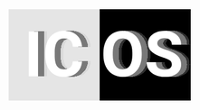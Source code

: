 
<svg width="322" height="162" viewBox="0 0 322 162" fill="none" xmlns="http://www.w3.org/2000/svg">
<rect width="161" height="162" fill="#E5E5E5"/>
<rect x="161" width="161" height="162" fill="black"/>
<g filter="url(#filter0_dd)">
<path d="M52.0625 119H35.6562V39.375H52.0625V119ZM129.828 92.4766C129.208 101.044 126.036 107.789 120.312 112.711C114.625 117.633 107.115 120.094 97.7812 120.094C87.5729 120.094 79.5339 116.667 73.6641 109.812C67.8307 102.922 64.9141 93.4792 64.9141 81.4844V76.6172C64.9141 68.9609 66.263 62.2161 68.9609 56.3828C71.6589 50.5495 75.5052 46.0833 80.5 42.9844C85.5312 39.849 91.3646 38.2812 98 38.2812C107.188 38.2812 114.589 40.7422 120.203 45.6641C125.818 50.5859 129.062 57.4948 129.938 66.3906H113.531C113.13 61.25 111.69 57.5312 109.211 55.2344C106.768 52.901 103.031 51.7344 98 51.7344C92.5312 51.7344 88.4297 53.7031 85.6953 57.6406C82.9974 61.5417 81.612 67.612 81.5391 75.8516V81.8672C81.5391 90.4714 82.8333 96.7604 85.4219 100.734C88.0469 104.708 92.1667 106.695 97.7812 106.695C102.849 106.695 106.622 105.547 109.102 103.25C111.617 100.917 113.057 97.3255 113.422 92.4766H129.828Z" fill="white"/>
</g>
<g filter="url(#filter1_dd)">
<path d="M235.398 80.9922C235.398 88.8307 234.013 95.7031 231.242 101.609C228.471 107.516 224.497 112.073 219.32 115.281C214.18 118.49 208.273 120.094 201.602 120.094C195.003 120.094 189.115 118.508 183.938 115.336C178.76 112.164 174.75 107.643 171.906 101.773C169.062 95.8672 167.622 89.0859 167.586 81.4297V77.4922C167.586 69.6536 168.99 62.763 171.797 56.8203C174.641 50.8411 178.633 46.2656 183.773 43.0938C188.951 39.8854 194.857 38.2812 201.492 38.2812C208.128 38.2812 214.016 39.8854 219.156 43.0938C224.333 46.2656 228.326 50.8411 231.133 56.8203C233.977 62.763 235.398 69.6354 235.398 77.4375V80.9922ZM218.773 77.3828C218.773 69.0339 217.279 62.6901 214.289 58.3516C211.299 54.013 207.034 51.8438 201.492 51.8438C195.987 51.8438 191.74 53.9948 188.75 58.2969C185.76 62.5625 184.247 68.8333 184.211 77.1094V80.9922C184.211 89.1224 185.706 95.4297 188.695 99.9141C191.685 104.398 195.987 106.641 201.602 106.641C207.107 106.641 211.336 104.49 214.289 100.188C217.242 95.849 218.737 89.5417 218.773 81.2656V77.3828ZM288.609 98.1094C288.609 95.0104 287.516 92.6406 285.328 91C283.141 89.3229 279.203 87.5729 273.516 85.75C267.828 83.8906 263.326 82.0677 260.008 80.2812C250.966 75.3958 246.445 68.8151 246.445 60.5391C246.445 56.237 247.648 52.4089 250.055 49.0547C252.497 45.6641 255.979 43.0208 260.5 41.125C265.057 39.2292 270.161 38.2812 275.812 38.2812C281.5 38.2812 286.568 39.3203 291.016 41.3984C295.464 43.4401 298.909 46.3385 301.352 50.0938C303.831 53.849 305.07 58.1146 305.07 62.8906H288.664C288.664 59.2448 287.516 56.4193 285.219 54.4141C282.922 52.3724 279.695 51.3516 275.539 51.3516C271.529 51.3516 268.411 52.2083 266.188 53.9219C263.964 55.599 262.852 57.8229 262.852 60.5938C262.852 63.1823 264.146 65.3516 266.734 67.1016C269.359 68.8516 273.206 70.4922 278.273 72.0234C287.607 74.8307 294.406 78.3125 298.672 82.4688C302.938 86.625 305.07 91.8021 305.07 98C305.07 104.891 302.464 110.305 297.25 114.242C292.036 118.143 285.018 120.094 276.195 120.094C270.07 120.094 264.492 118.982 259.461 116.758C254.43 114.497 250.583 111.417 247.922 107.516C245.297 103.615 243.984 99.0938 243.984 93.9531H260.445C260.445 102.74 265.695 107.133 276.195 107.133C280.096 107.133 283.141 106.349 285.328 104.781C287.516 103.177 288.609 100.953 288.609 98.1094Z" fill="white"/>
</g>
<defs>
<filter id="filter0_dd" x="35.6562" y="38.2812" width="109.281" height="81.8125" filterUnits="userSpaceOnUse" color-interpolation-filters="sRGB">
<feFlood flood-opacity="0" result="BackgroundImageFix"/>
<feColorMatrix in="SourceAlpha" type="matrix" values="0 0 0 0 0 0 0 0 0 0 0 0 0 0 0 0 0 0 127 0"/>
<feOffset dx="10"/>
<feColorMatrix type="matrix" values="0 0 0 0 0.379167 0 0 0 0 0.379167 0 0 0 0 0.379167 0 0 0 1 0"/>
<feBlend mode="normal" in2="BackgroundImageFix" result="effect1_dropShadow"/>
<feColorMatrix in="SourceAlpha" type="matrix" values="0 0 0 0 0 0 0 0 0 0 0 0 0 0 0 0 0 0 127 0"/>
<feOffset dx="15"/>
<feColorMatrix type="matrix" values="0 0 0 0 0.741667 0 0 0 0 0.738576 0 0 0 0 0.738576 0 0 0 0.25 0"/>
<feBlend mode="normal" in2="effect1_dropShadow" result="effect2_dropShadow"/>
<feBlend mode="normal" in="SourceGraphic" in2="effect2_dropShadow" result="shape"/>
</filter>
<filter id="filter1_dd" x="167.586" y="38.2812" width="152.484" height="81.8125" filterUnits="userSpaceOnUse" color-interpolation-filters="sRGB">
<feFlood flood-opacity="0" result="BackgroundImageFix"/>
<feColorMatrix in="SourceAlpha" type="matrix" values="0 0 0 0 0 0 0 0 0 0 0 0 0 0 0 0 0 0 127 0"/>
<feOffset dx="10"/>
<feColorMatrix type="matrix" values="0 0 0 0 0.379167 0 0 0 0 0.379167 0 0 0 0 0.379167 0 0 0 1 0"/>
<feBlend mode="normal" in2="BackgroundImageFix" result="effect1_dropShadow"/>
<feColorMatrix in="SourceAlpha" type="matrix" values="0 0 0 0 0 0 0 0 0 0 0 0 0 0 0 0 0 0 127 0"/>
<feOffset dx="15"/>
<feColorMatrix type="matrix" values="0 0 0 0 0.741667 0 0 0 0 0.738576 0 0 0 0 0.738576 0 0 0 0.25 0"/>
<feBlend mode="normal" in2="effect1_dropShadow" result="effect2_dropShadow"/>
<feBlend mode="normal" in="SourceGraphic" in2="effect2_dropShadow" result="shape"/>
</filter>
</defs>
